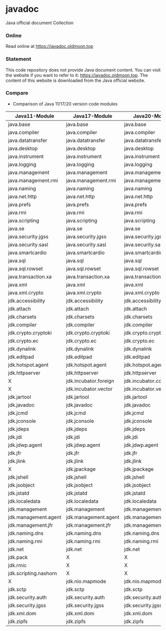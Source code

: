 # javadoc
Java official document Collection

### Online

Read online at https://javadoc.oldmoon.top

### Statement

This code repository does not provide Java document content. You can visit the website if you want to refer to it: https://javadoc.oldmoon.top. The content of this website is downloaded from the Java official website.

### Compare

- Comparison of Java 11/17/20 version code modules

| Java11-Module         | Java17-Module         | Java20-Module            |
| --------------------- | --------------------- | ------------------------ |
| java.base             | java.base             | java.base                |
| java.compiler         | java.compiler         | java.compiler            |
| java.datatransfer     | java.datatransfer     | java.datatransfer        |
| java.desktop          | java.desktop          | java.desktop             |
| java.instrument       | java.instrument       | java.instrument          |
| java.logging          | java.logging          | java.logging             |
| java.management       | java.management       | java.management          |
| java.management.rmi   | java.management.rmi   | java.management.rmi      |
| java.naming           | java.naming           | java.naming              |
| java.net.http         | java.net.http         | java.net.http            |
| java.prefs            | java.prefs            | java.prefs               |
| java.rmi              | java.rmi              | java.rmi                 |
| java.scripting        | java.scripting        | java.scripting           |
| java.se               | java.se               | java.se                  |
| java.security.jgss    | java.security.jgss    | java.security.jgss       |
| java.security.sasl    | java.security.sasl    | java.security.sasl       |
| java.smartcardio      | java.smartcardio      | java.smartcardio         |
| java.sql              | java.sql              | java.sql                 |
| java.sql.rowset       | java.sql.rowset       | java.sql.rowset          |
| java.transaction.xa   | java.transaction.xa   | java.transaction.xa      |
| java.xml              | java.xml              | java.xml                 |
| java.xml.crypto       | java.xml.crypto       | java.xml.crypto          |
| jdk.accessibility     | jdk.accessibility     | jdk.accessibility        |
| jdk.attach            | jdk.attach            | jdk.attach               |
| jdk.charsets          | jdk.charsets          | jdk.charsets             |
| jdk.compiler          | jdk.compiler          | jdk.compiler             |
| jdk.crypto.cryptoki   | jdk.crypto.cryptoki   | jdk.crypto.cryptoki      |
| jdk.crypto.ec         | jdk.crypto.ec         | jdk.crypto.ec            |
| jdk.dynalink          | jdk.dynalink          | jdk.dynalink             |
| jdk.editpad           | jdk.editpad           | jdk.editpad              |
| jdk.hotspot.agent     | jdk.hotspot.agent     | jdk.hotspot.agent        |
| jdk.httpserver        | jdk.httpserver        | jdk.httpserver           |
| X                     | jdk.incubator.foreign | jdk.incubator.concurrent |
| X                     | jdk.incubator.vector  | jdk.incubator.vector     |
| jdk.jartool           | jdk.jartool           | jdk.jartool              |
| jdk.javadoc           | jdk.javadoc           | jdk.javadoc              |
| jdk.jcmd              | jdk.jcmd              | jdk.jcmd                 |
| jdk.jconsole          | jdk.jconsole          | jdk.jconsole             |
| jdk.jdeps             | jdk.jdeps             | jdk.jdeps                |
| jdk.jdi               | jdk.jdi               | jdk.jdi                  |
| jdk.jdwp.agent        | jdk.jdwp.agent        | jdk.jdwp.agent           |
| jdk.jfr               | jdk.jfr               | jdk.jfr                  |
| jdk.jlink             | jdk.jlink             | jdk.jlink                |
| X                     | jdk.jpackage          | jdk.jpackage             |
| jdk.jshell            | jdk.jshell            | jdk.jshell               |
| jdk.jsobject          | jdk.jsobject          | jdk.jsobject             |
| jdk.jstatd            | jdk.jstatd            | jdk.jstatd               |
| jdk.localedata        | jdk.localedata        | jdk.localedata           |
| jdk.management        | jdk.management        | jdk.management           |
| jdk.management.agent  | jdk.management.agent  | jdk.management.agent     |
| jdk.management.jfr    | jdk.management.jfr    | jdk.management.jfr       |
| jdk.naming.dns        | jdk.naming.dns        | jdk.naming.dns           |
| jdk.naming.rmi        | jdk.naming.rmi        | jdk.naming.rmi           |
| jdk.net               | jdk.net               | jdk.net                  |
| jdk.pack              | X                     | X                        |
| jdk.rmic              | X                     | X                        |
| jdk.scripting.nashorn | X                     | X                        |
| X                     | jdk.nio.mapmode       | jdk.nio.mapmode          |
| jdk.sctp              | jdk.sctp              | jdk.sctp                 |
| jdk.security.auth     | jdk.security.auth     | jdk.security.auth        |
| jdk.security.jgss     | jdk.security.jgss     | jdk.security.jgss        |
| jdk.xml.dom           | jdk.xml.dom           | jdk.xml.dom              |
| jdk.zipfs             | jdk.zipfs             | jdk.zipfs                |
